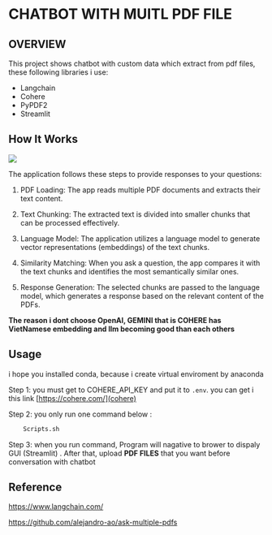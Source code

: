# CHATBOT WITH MUITL PDF FILE 

## OVERVIEW 

This project shows chatbot with custom data which extract from pdf files, these following libraries i use:
+ Langchain 
+ Cohere
+ PyPDF2
+ Streamlit

## How It Works

![](https://github.com/alejandro-ao/ask-multiple-pdfs/raw/main/docs/PDF-LangChain.jpg)

The application follows these steps to provide responses to your questions:

1. PDF Loading: The app reads multiple PDF documents and extracts their text content.

2. Text Chunking: The extracted text is divided into smaller chunks that can be processed effectively.

3. Language Model: The application utilizes a language model to generate vector representations (embeddings) of the text chunks.

4. Similarity Matching: When you ask a question, the app compares it with the text chunks and identifies the most semantically similar ones.

5. Response Generation: The selected chunks are passed to the language model, which generates a response based on the relevant content of the PDFs.

**The reason i dont choose OpenAI, GEMINI  that is COHERE has VietNamese embedding and llm becoming good than each others**

## Usage

i hope you installed conda, because i create virtual enviroment by anaconda 

Step 1: you must get to COHERE_API_KEY and put it to `.env`. you can get i this link [https://cohere.com/](cohere)

Step 2: you only run one command below :

```python
    Scripts.sh
```
Step 3: when you run command, Program will nagative to brower to dispaly GUI (Streamlit) . After that, upload **PDF FILES** that you want before conversation with chatbot


## Reference 
https://www.langchain.com/

https://github.com/alejandro-ao/ask-multiple-pdfs